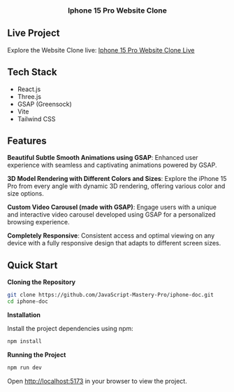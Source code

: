 <h3 align="center">Iphone 15 Pro Website Clone</h3>

## Live Project

Explore the Website Clone live: [Iphone 15 Pro Website Clone Live](https://iphone-15-website-clone.web.app/)

## <a name="tech-stack">Tech Stack</a>

- React.js
- Three.js
- GSAP (Greensock)
- Vite
- Tailwind CSS

## <a name="features"> Features</a>

 **Beautiful Subtle Smooth Animations using GSAP**: Enhanced user experience with seamless and captivating animations powered by GSAP.

 **3D Model Rendering with Different Colors and Sizes**: Explore the iPhone 15 Pro from every angle with dynamic 3D rendering, offering various color and size options.

 **Custom Video Carousel (made with GSAP)**: Engage users with a unique and interactive video carousel developed using GSAP for a personalized browsing experience.

 **Completely Responsive**: Consistent access and optimal viewing on any device with a fully responsive design that adapts to different screen sizes.

## <a name="quick-start"> Quick Start</a>

**Cloning the Repository**

```bash
git clone https://github.com/JavaScript-Mastery-Pro/iphone-doc.git
cd iphone-doc
```

**Installation**

Install the project dependencies using npm:

```bash
npm install
```

**Running the Project**

```bash
npm run dev
```
Open [http://localhost:5173](http://localhost:5173) in your browser to view the project.
